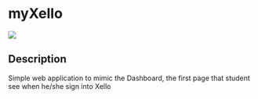 # myXello

![](/src/assets/img/dashboard.png)

## Description
Simple web application to mimic the Dashboard, the first page that student see when he/she sign into Xello 
